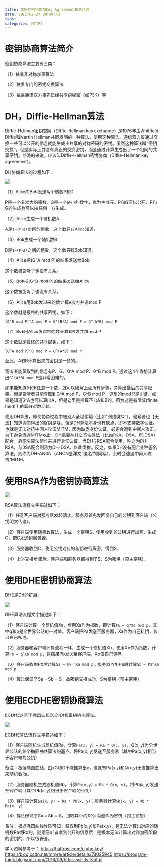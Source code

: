 ```yaml
---
title: 常用的密钥协商Key Agreement算法介绍
date: 2022-02-27 00:00:43
tags:
categories: HTTPS
---
```


# 密钥协商算法简介

密钥协商算法主要有三类：

（1）依靠非对称加密算法

（2）依靠专门的密钥交换算法

（3）依靠通讯双方事先已经共享的秘密（如PSK）等

# DH，Diffie-Hellman算法

Diffie-Hellman密钥交换（Diffie-Hellman key exchange）是1976年由Whitfield Diffie和Martin Hellman共同发明的一种算法。使用这种算法，通信双方仅通过交换一些可以公开的信息就能生成出共享的对称密码的密钥。虽然这种算法叫“密钥交换”，但是实际上并没有真正的交换密钥，而是通过计算生成出了一个相同的共享密钥。准确的来说，应该叫Diffie-Hellman密钥协商（Diffie-Hellman key agreement）。

DH协商算法的过程如下：

![](/images/https_negotiate_1_1.png)

（1）Alice向Bob发送两个质数P和G

P是一个非常大的质数，G是一个较小的数字，称为生成元。P和G可以公开，P和G的生成也可以由任何一方生成。

（2）Alice生成一个随机数A

A是`1~(P-2)`之间的整数，这个数只有Alice知道。

（3）Bob生成一个随机数B

B是`1~(P-2)`之间的整数，这个数只有Bob知道。

（4）Alice把(G^A mod P)的结果发送给Bob

这个数被窃听了也没有关系。

（5）Bob把(G^B mod P)的结果发送给Alice

这个数被窃听了也没有关系。

（6）Alice用Bob发过来的数计算A次方并求mod P

这个数就是最终的共享密钥，如下：

    (G^B mod P)^A mod P = G^(B*A) mod P = G^(A*B) mod P

（7）Bob用Alice发过来的数计算B次方并求mod P

这个数就是最终的共享密钥，如下：

    (G^A mod P)^B mod P = G^(A*B) mod P

至此，A和B计算出来的密钥是一致的。

窃听者能获取到的信息有P、G、G^A mod P、G^B mod P。通过这4个值想计算出`G^(A*B) mod P`是非常困难的。

如果能知道A和B任意一个数，就可以破解上面所有步骤，并算出最后的共享密钥。但是窃听者只能获取到G^A mod P、G^B mod P，这里的mod P是关键，如果是知道G^A也可以算出A，但是这里是推算不出A和B的，因为这是有限域(finite field)上的离散对数问题。

使用DH算法，即使协商过程中被别人全程偷窥（比如“网络嗅探”），偷窥者也【无法】知道协商得出的密钥是啥。但是DH算法本身也有缺点，即不支持数字认证。也就是无法对抗中间人攻击MITM，因为缺乏身份认证，必定会遭到中间人攻击。为了避免遭遇MITM攻击，DH需要与其它签名算法（比如RSA、DSA、ECDSA）配合，靠签名算法帮忙来进行身份认证。当DH与RSA配合使用，称之为DH-RSA，与DSA配合则称为DH-DSA，以此类推。反之，如果DH没有配合某种签名算法，则称为DH-ANON（ANON是洋文“匿名”的简写），此时会遭遇中间人攻击/MITM。

# 使用RSA作为密钥协商算法

![](/images/https_negotiate_1_2.png)

RSA算法流程文字描述如下：

（1）任意客户端对服务器发起请求，服务器首先发回复自己的公钥到客户端（公钥明文传输）。

（2）客户端使用随机数算法，生成一个密钥S，使用收到的公钥进行加密，生成C，把C发送到服务器。

（3）服务器收到C，使用公钥对应的私钥进行解密，得到S。

（4）上述交换步骤后，客户端和服务器都得到了S，S为密钥（预主密钥）。

# 使用DHE密钥协商算法

DHE是DH的扩展。

![](/images/https_negotiate_1_3.png)

DHE算法流程文字描述如下：

（1）客户端计算一个随机值Xa，使用Xa作为指数，即计算`Pa = q^Xa mod p`，其中q和p是全世界公认的一对值。客户端把Pa发送至服务器，Xa作为自己私钥，仅且自己知道。

（2）服务器和客户端计算流程一样，生成一个随机值Xb，使用Xb作为指数，计算`Pb = q^Xb mod p`，将结果Pb发送至客户端，Xb仅自己保存。

（3）客户端收到Pb后计算`Sa = Pb ^Xa mod p`；服务器收到Pa后计算`Sb = Pa^Xb mod p`

（4）算法保证了Sa = Sb = S，故密钥交换成功，S为密钥（预主密钥）

# 使用ECDHE密钥协商算法

ECDHE是基于椭圆曲线EC的DHE密钥协商算法。

![](/images/https_negotiate_1_4.png)

ECDHE算法流程文字描述如下：

（1）客户端随机生成随机值Ra，计算`Pa(x, y) = Ra * Q(x, y)`，Q(x, y)为全世界公认的某个椭圆曲线算法的基点。将Pa(x, y)发送至服务器（其中Pa(x, y)相当于客户端的公钥）

备注：根据椭圆曲线，由xG和G不能推算出x，也就有Pa(x,y)和Q(x,y)无法推算出来随机数Ra。

（2）服务器随机生成随机值Rb，计算`Pb(x,y) = Rb * Q(x, y)`。将Pb(x, y)发送至客户端（其中Pb(x, y)相当于客户端的公钥）

（3）客户端计算`Sa(x, y) = Ra * Pb(x, y)`；服务器计算`Sb(x, y) = Rb * Pa(x, y)`

（4）算法保证了Sa = Sb = S，提取其中的S的x向量作为密钥（预主密钥）

备注：根据椭圆曲线性质可知，获取到Pb(x,y)和Pa(x,y)，是无法计算出对应的随机数Ra或Rb的。随意窃听者拿到公开的信息后，是根本无法计算出对称加密阶段的密钥的，所以很安全。

学习资料参考于：
https://halfrost.com/cipherkey/
https://blog.csdn.net/mrpre/article/details/78025940
https://program-think.blogspot.com/2016/09/https-ssl-tls-3.html
